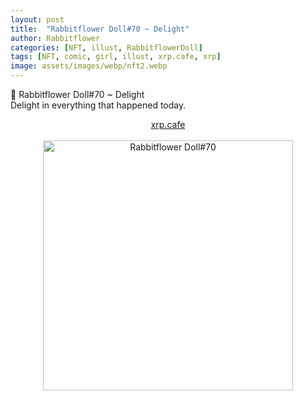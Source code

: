 ```yaml
---
layout: post
title:  "Rabbitflower Doll#70 ~ Delight"
author: Rabbitflower
categories: [NFT, illust, RabbitflowerDoll]
tags: [NFT, comic, girl, illust, xrp.cafe, xrp]
image: assets/images/webp/nft2.webp
---
```


💐 Rabbitflower Doll#70 ~ Delight  
Delight in everything that happened today.  
<!--more-->
<div style="text-align: center;"><a target="_blank" href="https://xrp.cafe/nft/000827108D3BB1B5DD412C0BC897016FC961D66C06CB9E9C82E498C404DB452A" class="btn btn-primary">xrp.cafe</a></div>  
<br>
<div style="text-align: center;"><img src="https://cdn.xrp.cafe/1d5639e4c9bf-48e7-93f2-2037a19cfc2e0bc23e8e2597-4366-b698-688048e8e32a4dc77894686f-49ee-8574-41f39ff3ab06.webp" alt="Rabbitflower Doll#70" width="400px"> </div>

